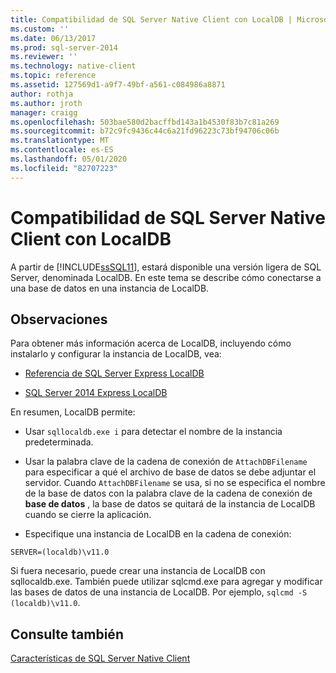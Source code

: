 ```yaml
---
title: Compatibilidad de SQL Server Native Client con LocalDB | Microsoft Docs
ms.custom: ''
ms.date: 06/13/2017
ms.prod: sql-server-2014
ms.reviewer: ''
ms.technology: native-client
ms.topic: reference
ms.assetid: 127569d1-a9f7-49bf-a561-c084986a8871
author: rothja
ms.author: jroth
manager: craigg
ms.openlocfilehash: 503bae580d2bacffbd143a1b4530f83b7c81a269
ms.sourcegitcommit: b72c9fc9436c44c6a21fd96223c73bf94706c06b
ms.translationtype: MT
ms.contentlocale: es-ES
ms.lasthandoff: 05/01/2020
ms.locfileid: "82707223"
---
```

# <a name="sql-server-native-client-support-for-localdb"></a>Compatibilidad de SQL Server Native Client con LocalDB
  A partir de [!INCLUDE[ssSQL11](../../../includes/sssql11-md.md)], estará disponible una versión ligera de SQL Server, denominada LocalDB. En este tema se describe cómo conectarse a una base de datos en una instancia de LocalDB.  
  
## <a name="remarks"></a>Observaciones  
 Para obtener más información acerca de LocalDB, incluyendo cómo instalarlo y configurar la instancia de LocalDB, vea:  
  
-   [Referencia de SQL Server Express LocalDB](../../sql-server-express-localdb-reference.md)  
  
-   [SQL Server 2014 Express LocalDB](../../../database-engine/configure-windows/sql-server-2016-express-localdb.md)  
  
 En resumen, LocalDB permite:  
  
-   Usar `sqllocaldb.exe i` para detectar el nombre de la instancia predeterminada.  
  
-   Usar la palabra clave de la cadena de conexión de `AttachDBFilename` para especificar a qué el archivo de base de datos se debe adjuntar el servidor. Cuando `AttachDBFilename` se usa, si no se especifica el nombre de la base de datos con la palabra clave de la cadena de conexión de **base de datos** , la base de datos se quitará de la instancia de LocalDB cuando se cierre la aplicación.  
  
-   Especifique una instancia de LocalDB en la cadena de conexión:  
  
```  
SERVER=(localdb)\v11.0  
```  
  
 Si fuera necesario, puede crear una instancia de LocalDB con sqllocaldb.exe. También puede utilizar sqlcmd.exe para agregar y modificar las bases de datos de una instancia de LocalDB. Por ejemplo, `sqlcmd -S (localdb)\v11.0`.  
  
## <a name="see-also"></a>Consulte también  
 [Características de SQL Server Native Client](sql-server-native-client-features.md)  
  
  
